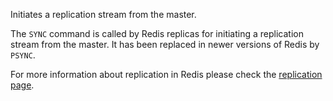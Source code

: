 Initiates a replication stream from the master.

The `SYNC` command is called by Redis replicas for initiating a replication
stream from the master. It has been replaced in newer versions of Redis by
 `PSYNC`.

For more information about replication in Redis please check the
[replication page][tr].

[tr]: /topics/replication

